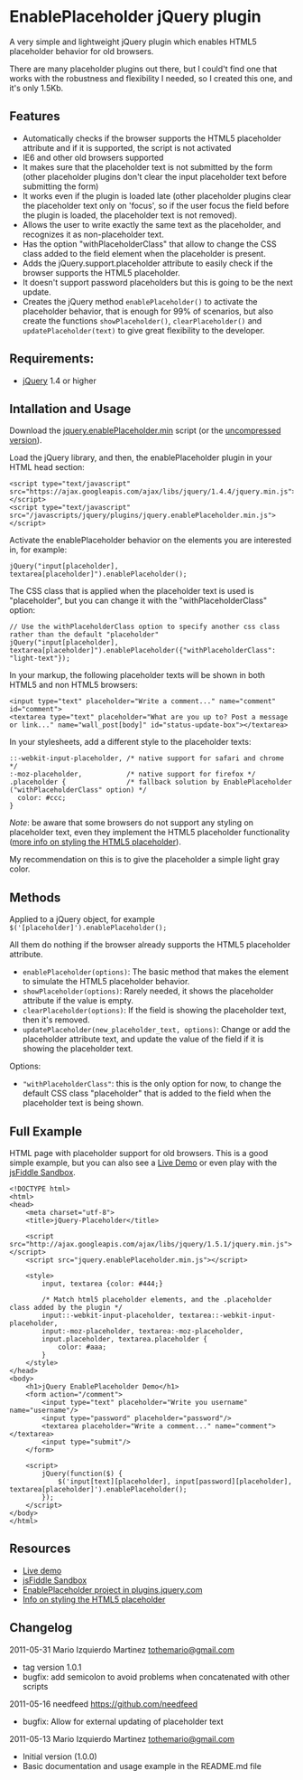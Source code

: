 EnablePlaceholder jQuery plugin
===============================

A very simple and lightweight jQuery plugin which enables HTML5 placeholder behavior for old browsers.

There are many placeholder plugins out there, but I could't find one that works with the robustness and flexibility I needed, so I created this one, and it's only 1.5Kb.


## Features ##

 * Automatically checks if the browser supports the HTML5 placeholder attribute and if it is supported, the script is not activated
 * IE6 and other old browsers supported
 * It makes sure that the placeholder text is not submitted by the form (other placeholder plugins don't clear the input placeholder text before submitting the form)
 * It works even if the plugin is loaded late (other placeholder plugins clear the placeholder text only on 'focus', so if the user focus the field before the plugin is loaded, the placeholder text is not removed).
 * Allows the user to write exactly the same text as the placeholder, and recognizes it as non-placeholder text.
 * Has the option "withPlaceholderClass" that allow to change the CSS class added to the field element when the placeholder is present.
 * Adds the jQuery.support.placeholder attribute to easily check if the browser supports the HTML5 placeholder.
 * It doesn't support password placeholders but this is going to be the next update.
 * Creates the jQuery method `enablePlaceholder()` to activate the placeholder behavior, that is enough for 99% of scenarios, but also create the functions `showPlaceholder()`, `clearPlaceholder()` and `updatePlaceholder(text)` to give great flexibility to the developer.


## Requirements: ##

  * [jQuery](http://jquery.com/) 1.4 or higher


## Intallation and Usage ##

Download the [jquery.enablePlaceholder.min](https://github.com/marioizquierdo/enablePlaceholder/raw/master/jquery.enablePlaceholder.min.js) script (or the [uncompressed version](https://github.com/marioizquierdo/enablePlaceholder/raw/master/jquery.enablePlaceholder.js)).

Load the jQuery library, and then, the enablePlaceholder plugin in your HTML head section:

    <script type="text/javascript" src="https://ajax.googleapis.com/ajax/libs/jquery/1.4.4/jquery.min.js"></script>
    <script type="text/javascript" src="/javascripts/jquery/plugins/jquery.enablePlaceholder.min.js"></script>

Activate the enablePlaceholder behavior on the elements you are interested in, for example:

    jQuery("input[placeholder], textarea[placeholder]").enablePlaceholder();
    
The CSS class that is applied when the placeholder text is used is "placeholder", but you can change it with the "withPlaceholderClass" option:
    
    // Use the withPlaceholderClass option to specify another css class rather than the default "placeholder"
    jQuery("input[placeholder], textarea[placeholder]").enablePlaceholder({"withPlaceholderClass": "light-text"});
    
In your markup, the following placeholder texts will be shown in both HTML5 and non HTML5 browsers:

    <input type="text" placeholder="Write a comment..." name="comment" id="comment">
    <textarea type="text" placeholder="What are you up to? Post a message or link..." name="wall_post[body]" id="status-update-box"></textarea>
    
In your stylesheets, add a different style to the placeholder texts:

    ::-webkit-input-placeholder, /* native support for safari and chrome */
    :-moz-placeholder,           /* native support for firefox */
    .placeholder {               /* fallback solution by EnablePlaceholder ("withPlaceholderClass" option) */
      color: #ccc;
    }

*Note*: be aware that some browsers do not support any styling on placeholder text, even they implement the HTML5 placeholder functionality ([more info on styling the HTML5 placeholder](http://blog.ajcw.com/2011/02/styling-the-html5-placeholder/)).

My recommendation on this is to give the placeholder a simple light gray color.

## Methods ##

Applied to a jQuery object, for example `$('[placeholder]').enablePlaceholder();`

All them do nothing if the browser already supports the HTML5 placeholder attribute.

  * `enablePlaceholder(options)`: The basic method that makes the element to simulate the HTML5 placeholder behavior.
  * `showPlaceholder(options)`: Rarely needed, it shows the placeholder attribute if the value is empty.
  * `clearPlaceholder(options)`: If the field is showing the placeholder text, then it's removed.
  * `updatePlaceholder(new_placeholder_text, options)`: Change or add the placeholder attribute text, and update the value of the field if it is showing the placeholder text.
  
Options:

  * `"withPlaceholderClass"`: this is the only option for now, to change the default CSS class "placeholder" that is added to the field when the placeholder text is being shown.


## Full Example ##

HTML page with placeholder support for old browsers. This is a good simple example, but you can also see a [Live Demo](http://jsfiddle.net/tothemario/ePVZq/embedded/result/) or even play with the [jsFiddle Sandbox](http://jsfiddle.net/tothemario/ePVZq/).

    <!DOCTYPE html>
    <html>
    <head>
        <meta charset="utf-8">
        <title>jQuery-Placeholder</title>
        
        <script src="http://ajax.googleapis.com/ajax/libs/jquery/1.5.1/jquery.min.js"></script>
        <script src="jquery.enablePlaceholder.min.js"></script>
        
        <style>
            input, textarea {color: #444;}
        
            /* Match html5 placeholder elements, and the .placeholder class added by the plugin */
            input::-webkit-input-placeholder, textarea::-webkit-input-placeholder,
            input:-moz-placeholder, textarea:-moz-placeholder,
            input.placeholder, textarea.placeholder {
                color: #aaa;
            }
        </style>
    </head>
    <body>
        <h1>jQuery EnablePlaceholder Demo</h1>
        <form action="/comment">
            <input type="text" placeholder="Write you username" name="username"/>
            <input type="password" placeholder="password"/>
            <textarea placeholder="Write a comment..." name="comment"></textarea>
            <input type="submit"/>
        </form>
        
        <script>
            jQuery(function($) { 
                $('input[text][placeholder], input[password][placeholder], textarea[placeholder]').enablePlaceholder();
            });
        </script>
    </body>
    </html>
    

## Resources ##

  * [Live demo](http://jsfiddle.net/tothemario/ePVZq/embedded/result/)
  * [jsFiddle Sandbox](http://jsfiddle.net/tothemario/ePVZq/)
  * [EnablePlaceholder project in plugins.jquery.com](http://plugins.jquery.com/project/EnablePlaceholder)
  * [Info on styling the HTML5 placeholder](http://blog.ajcw.com/2011/02/styling-the-html5-placeholder/)
    

## Changelog ##

2011-05-31  Mario Izquierdo Martinez <tothemario@gmail.com>

  * tag version 1.0.1
  * bugfix: add semicolon to avoid problems when concatenated with other scripts

2011-05-16  needfeed <https://github.com/needfeed>

  * bugfix: Allow for external updating of placeholder text

2011-05-13  Mario Izquierdo Martinez <tothemario@gmail.com>

  * Initial version (1.0.0)
  * Basic documentation and usage example in the README.md file
  
